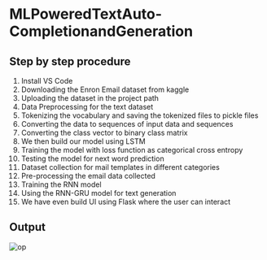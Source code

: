 # MLPoweredTextAuto-CompletionandGeneration

## Step by step procedure
1. Install VS Code
2. Downloading the Enron Email dataset from kaggle
3. Uploading the dataset in the project path
4. Data Preprocessing for the text dataset
5. Tokenizing the vocabulary and saving the tokenized files to pickle files
6. Converting the data to sequences of input data and sequences
7. Converting the class vector to binary class matrix
8. We then build our model using LSTM 
9. Training the model with loss function as categorical cross entropy
10. Testing the model for next word prediction
11. Dataset collection for mail templates in different categories
12. Pre-processing the email data collected
13. Training the RNN model
14. Using the RNN-GRU model for text generation
15. We have even build UI using Flask where the user can interact

## Output
![op](/Output/imp10.jpg)
